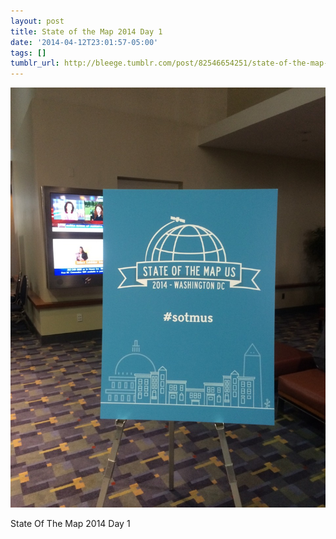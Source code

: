 ```yaml
---
layout: post
title: State of the Map 2014 Day 1
date: '2014-04-12T23:01:57-05:00'
tags: []
tumblr_url: http://bleege.tumblr.com/post/82546654251/state-of-the-map-2014-day-1
---
```


![](/tumblr_files/tumblr_n3yb79WfRX1rsjbmgo1_1280.jpg)

State Of The Map 2014 Day 1
